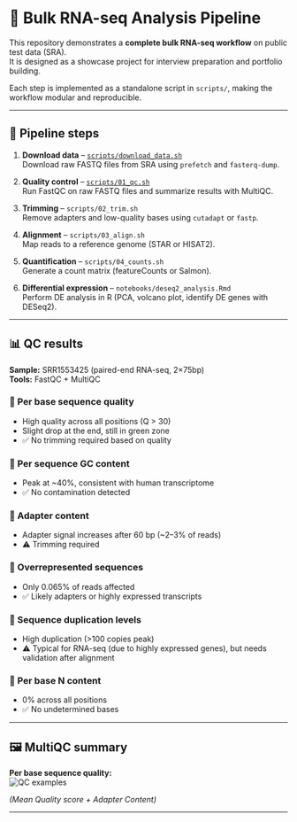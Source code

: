 # 🧬 Bulk RNA-seq Analysis Pipeline

This repository demonstrates a **complete bulk RNA-seq workflow** on public test data (SRA).  
It is designed as a showcase project for interview preparation and portfolio building.  

Each step is implemented as a standalone script in `scripts/`, making the workflow modular and reproducible.  

---

## 🚀 Pipeline steps

1. **Download data** – [`scripts/download_data.sh`](scripts/download_data.sh)  
   Download raw FASTQ files from SRA using `prefetch` and `fasterq-dump`.

2. **Quality control** – [`scripts/01_qc.sh`](scripts/01_qc.sh)  
   Run FastQC on raw FASTQ files and summarize results with MultiQC.

3. **Trimming** – `scripts/02_trim.sh`  
   Remove adapters and low-quality bases using `cutadapt` or `fastp`.  

4. **Alignment** – `scripts/03_align.sh`  
   Map reads to a reference genome (STAR or HISAT2).  

5. **Quantification** – `scripts/04_counts.sh`  
   Generate a count matrix (featureCounts or Salmon).  

6. **Differential expression** – `notebooks/deseq2_analysis.Rmd`  
   Perform DE analysis in R (PCA, volcano plot, identify DE genes with DESeq2).  

---

## 📊 QC results

**Sample:** SRR1553425 (paired-end RNA-seq, 2×75bp)  
**Tools:** FastQC + MultiQC  

### 🔹 Per base sequence quality
- High quality across all positions (Q > 30)  
- Slight drop at the end, still in green zone  
- ✅ No trimming required based on quality  

### 🔹 Per sequence GC content
- Peak at ~40%, consistent with human transcriptome  
- ✅ No contamination detected  

### 🔹 Adapter content
- Adapter signal increases after 60 bp (~2–3% of reads)  
- ⚠️ Trimming required  

### 🔹 Overrepresented sequences
- Only 0.065% of reads affected  
- ✅ Likely adapters or highly expressed transcripts  

### 🔹 Sequence duplication levels
- High duplication (>100 copies peak)  
- ⚠️ Typical for RNA-seq (due to highly expressed genes), but needs validation after alignment  

### 🔹 Per base N content
- 0% across all positions  
- ✅ No undetermined bases  

---

## 🖼 MultiQC summary

**Per base sequence quality:**  
![QC examples](results/multiqc)

*(Mean Quality score + Adapter Content)*

---
